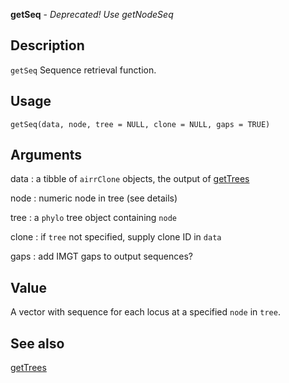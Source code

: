 **getSeq** - *Deprecated! Use getNodeSeq*

Description
--------------------

`getSeq` Sequence retrieval function.


Usage
--------------------
```
getSeq(data, node, tree = NULL, clone = NULL, gaps = TRUE)
```

Arguments
-------------------

data
:   a tibble of `airrClone` objects, the output of
[getTrees](getTrees.md)

node
:   numeric node in tree (see details)

tree
:   a `phylo` tree object containing `node`

clone
:   if `tree` not specified, supply clone ID in `data`

gaps
:   add IMGT gaps to output sequences?




Value
-------------------

A vector with sequence for each locus at a specified `node`
in `tree`.




See also
-------------------

[getTrees](getTrees.md)







